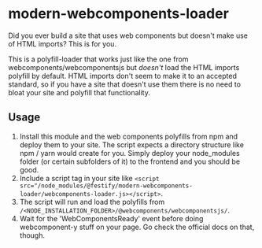 # modern-webcomponents-loader

Did you ever build a site that uses web components but doesn't make use of HTML imports? This is for you.

This is a polyfill-loader that works just like the one from webcomponents/webcomponentsjs but _doesn't_ load the HTML imports polyfill by default. HTML imports don't seem to make it to an accepted standard, so if you have a site that doesn't use them there is no need to bloat your site and polyfill that functionality.

## Usage

1. Install this module and the web components polyfills from npm and deploy them to your site. The script expects a directory structure like npm / yarn would create for you. Simply deploy your node_modules folder (or certain subfolders of it) to the frontend and you should be good.
2. Include a script tag in your site like `<script src="/node_modules/@festify/modern-webcomponents-loader/webcomponents-loader.js></script>`.
3. The script will run and load the polyfills from `/<NODE_INSTALLATION_FOLDER>/@webcomponents/webcomponentsjs/`.
4. Wait for the 'WebComponentsReady' event before doing webcomponent-y stuff on your page. Go check the official docs on that, though.

